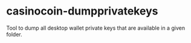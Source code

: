 # casinocoin-dumpprivatekeys
Tool to dump all desktop wallet private keys that are available in a given folder.
